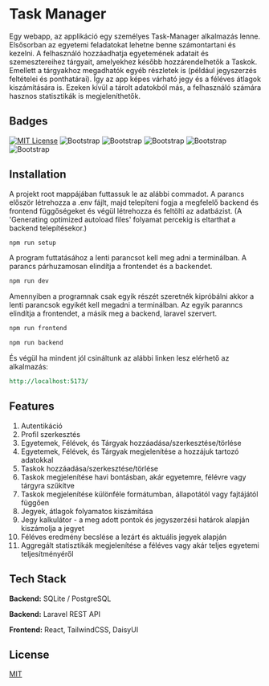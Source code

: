 # Task Manager

Egy webapp, az applikáció egy személyes Task-Manager alkalmazás lenne. Elsősorban az egyetemi feladatokat lehetne benne számontartani és kezelni. A felhasználó hozzáadhatja egyetemének adatait és szemesztereihez tárgyait, amelyekhez később hozzárendelhetők a Taskok. Emellett a tárgyakhoz megadhatók egyéb részletek is (például jegyszerzés feltételei és ponthatárai). Így az app képes várható jegy és a féléves átlagok kiszámítására is. Ezeken kívül a tárolt adatokból más, a felhasználó számára hasznos statisztikák is megjeleníthetők.

## Badges

[![MIT License](https://img.shields.io/badge/License-MIT-green.svg)](https://choosealicense.com/licenses/mit/) ![Bootstrap](https://img.shields.io/badge/-Typescript-05122A?style=flat&logo=Typescript&color=72b9ab) ![Bootstrap](https://img.shields.io/badge/-React-05122A?style=flat&logo=React&color=72b9ab) ![Bootstrap](https://img.shields.io/badge/-Tailwind-05122A?style=flat&logo=Tailwind&color=72b9ab) ![Bootstrap](https://img.shields.io/badge/-Vite-05122A?style=flat&logo=Vite&color=72b9ab) ![Bootstrap](https://img.shields.io/badge/-Visual%20Studio%20Code-05122A?style=flat&logo=Visual-Studio-Code&color=72b9ab)

## Installation

A projekt root mappájában futtassuk le az alábbi commadot. A parancs először létrehozza a .env fájlt, majd telepíteni fogja a megfelelő backend és frontend függőségeket és végül létrehozza és feltölti az adatbázist. (A 'Generating optimized autoload files' folyamat percekig is eltarthat a backend telepítésekor.)

```bash
npm run setup
```

A program futtatásához a lenti parancsot kell meg adni a terminálban. A parancs párhuzamosan elindítja a frontendet és a backendet.

```bash
npm run dev
```

Amennyiben a programnak csak egyik részét szeretnék kipróbálni akkor a lenti parancsok egyikét kell megadni a terminálban. Az egyik paranncs elindítja a frontendet, a másik meg a backend, laravel szervert.

```bash
npm run frontend
```

```bash
npm run backend
```

És végül ha mindent jól csináltunk az alábbi linken lesz elérhető az alkalmazás:

```rest
http://localhost:5173/
```

## Features

1. Autentikáció
2. Profil szerkesztés
3. Egyetemek, Félévek, és Tárgyak hozzáadása/szerkesztése/törlése
4. Egyetemek, Félévek, és Tárgyak megjelenítése a hozzájuk tartozó adatokkal
5. Taskok hozzáadása/szerkesztése/törlése
6. Taskok megjelenítése havi bontásban, akár egyetemre, félévre vagy tárgyra szűkítve
7. Taskok megjelenítése különféle formátumban, állapotától vagy fajtájától függően
8. Jegyek, átlagok folyamatos kiszámítása
9. Jegy kalkulátor - a meg adott pontok és jegyszerzési határok alapján kiszámolja a jegyet
10. Féléves eredmény becslése a lezárt és aktuális jegyek alapján
11. Aggregált statisztikák megjelenítése a féléves vagy akár teljes egyetemi teljesítményéről

## Tech Stack

**Backend:** SQLite / PostgreSQL

**Backend:** Laravel REST API

**Frontend:** React, TailwindCSS, DaisyUI

## License

[MIT](https://choosealicense.com/licenses/mit/)
